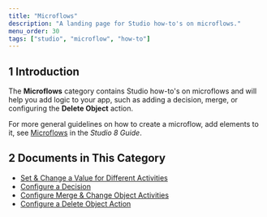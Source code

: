 ```yaml
---
title: "Microflows"
description: "A landing page for Studio how-to's on microflows."
menu_order: 30
tags: ["studio", "microflow", "how-to"]
---
```


## 1 Introduction 

The **Microflows** category contains Studio how-to's on microflows and will help you add logic to your app, such as adding a decision, merge, or configuring the **Delete Object** action. 

For more general guidelines on how to create a microflow, add elements to it, see [Microflows](/studio/microflows) in the *Studio 8 Guide*.

## 2 Documents in This Category

* [Set & Change a Value for Different Activities](microflows-setting-and-changing-value)
* [Configure a Decision](microflows-how-to-configure-decision)
* [Configure Merge & Change Object Activities](microflows-how-to-merge-and-change-object)
* [Configure a Delete Object Action](microflows-how-to-configure-delete-object)

